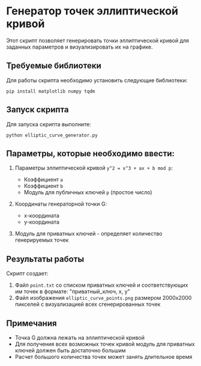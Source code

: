 # Генератор точек эллиптической кривой

Этот скрипт позволяет генерировать точки эллиптической кривой для заданных параметров и визуализировать их на графике.

## Требуемые библиотеки

Для работы скрипта необходимо установить следующие библиотеки:

```
pip install matplotlib numpy tqdm
```

## Запуск скрипта

Для запуска скрипта выполните:

```
python elliptic_curve_generator.py
```

## Параметры, которые необходимо ввести:

1. Параметры эллиптической кривой `y^2 = x^3 + ax + b mod p`:
   - Коэффициент `a`
   - Коэффициент `b`
   - Модуль для публичных ключей `p` (простое число)

2. Координаты генераторной точки G:
   - x-координата
   - y-координата

3. Модуль для приватных ключей - определяет количество генерируемых точек

## Результаты работы

Скрипт создает:
1. Файл `point.txt` со списком приватных ключей и соответствующих им точек в формате: "приватный_ключ, x, y"
2. Файл изображения `elliptic_curve_points.png` размером 2000x2000 пикселей с визуализацией всех сгенерированных точек

## Примечания

- Точка G должна лежать на эллиптической кривой
- Для получения всех возможных точек кривой модуль для приватных ключей должен быть достаточно большим
- Расчет большого количества точек может занять длительное время 